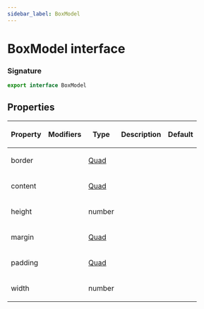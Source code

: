 ```yaml
---
sidebar_label: BoxModel
---
```


# BoxModel interface

### Signature

```typescript
export interface BoxModel
```

## Properties

<table><thead><tr><th>

Property

</th><th>

Modifiers

</th><th>

Type

</th><th>

Description

</th><th>

Default

</th></tr></thead>
<tbody><tr><td>

<span id="border">border</span>

</td><td>

</td><td>

[Quad](./puppeteer.quad.md)

</td><td>

</td><td>

</td></tr>
<tr><td>

<span id="content">content</span>

</td><td>

</td><td>

[Quad](./puppeteer.quad.md)

</td><td>

</td><td>

</td></tr>
<tr><td>

<span id="height">height</span>

</td><td>

</td><td>

number

</td><td>

</td><td>

</td></tr>
<tr><td>

<span id="margin">margin</span>

</td><td>

</td><td>

[Quad](./puppeteer.quad.md)

</td><td>

</td><td>

</td></tr>
<tr><td>

<span id="padding">padding</span>

</td><td>

</td><td>

[Quad](./puppeteer.quad.md)

</td><td>

</td><td>

</td></tr>
<tr><td>

<span id="width">width</span>

</td><td>

</td><td>

number

</td><td>

</td><td>

</td></tr>
</tbody></table>
